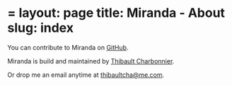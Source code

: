 =
layout: page
title: Miranda - About
slug: index
=

You can contribute to Miranda on [GitHub](https://github.com/thibaultCha/Miranda).

Miranda is build and maintained by [Thibault Charbonnier](http://thibaultcha.me).

Or drop me an email anytime at [thibaultcha@me.com](mailto:thibaultcha@me.com).